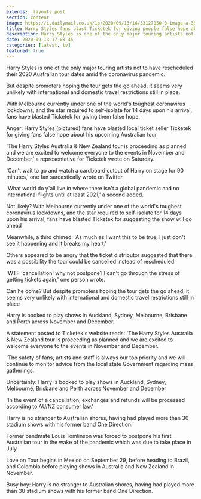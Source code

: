 ```yaml
---
extends: _layouts.post
section: content
image: https://i.dailymail.co.uk/1s/2020/09/13/16/33127050-0-image-a-35_1600011920048.jpg 
title: Harry Styles fans blast Ticketek for giving people false hope about his upcoming Australian tour 
description: Harry Styles is one of the only major touring artists not to have rescheduled their 2020 Australian tour dates amid the coronavirus pandemic. 
date: 2020-09-13-17-08-45 
categories: [latest, tv] 
featured: true 
--- 
```

Harry Styles is one of the only major touring artists not to have rescheduled their 2020 Australian tour dates amid the coronavirus pandemic.

But despite promoters hoping the tour gets the go ahead, it seems very unlikely with international and domestic travel restrictions still in place.

With Melbourne currently under one of the world's toughest coronavirus lockdowns, and the star required to self-isolate for 14 days upon his arrival, fans have blasted Ticketek for giving them false hope.

Anger: Harry Styles (pictured) fans have blasted local ticket seller Ticketek for giving fans false hope about his upcoming Australian tour

'The Harry Styles Australia & New Zealand tour is proceeding as planned and we are excited to welcome everyone to the events in November and December,' a representative for Ticketek wrote on Saturday.

'Can't wait to go and watch a cardboard cutout of Harry on stage for 90 minutes,' one fan sarcastically wrote on Twitter.

'What world do y'all live in where there isn't a global pandemic and no international flights until at least 2021,' a second added.









Not likely? With Melbourne currently under one of the world's toughest coronavirus lockdowns, and the star required to self-isolate for 14 days upon his arrival, fans have blasted Ticketek for suggesting the show will go ahead 

Meanwhile, a third chimed: 'As much as I want this to be true, I just don't see it happening and it breaks my heart.'

Others appeared to be angry that the ticket distributor suggested that there was a possibility the tour could be cancelled instead of rescheduled. 

'WTF 'cancellation' why not postpone? I can't go through the stress of getting tickets again,' one person wrote. 

Can he come? But despite promoters hoping the tour gets the go ahead, it seems very unlikely with international and domestic travel restrictions still in place

Harry is booked to play shows in Auckland, Sydney, Melbourne, Brisbane and Perth across November and December.

A statement posted to Ticketek's website reads: 'The Harry Styles Australia & New Zealand tour is proceeding as planned and we are excited to welcome everyone to the events in November and December. 

'The safety of fans, artists and staff is always our top priority and we will continue to monitor advice from the local state Government regarding mass gatherings. 

Uncertainty: Harry is booked to play shows in Auckland, Sydney, Melbourne, Brisbane and Perth across November and December 

'In the event of a cancellation, exchanges and refunds will be processed according to AU/NZ consumer law.' 

Harry is no stranger to Australian shores, having had played more than 30 stadium shows with his former band One Direction.

Former bandmate Louis Tomlinson was forced to postpone his first Australian tour in the wake of the pandemic which was due to take place in July.

Love on Tour begins in Mexico on September 29, before heading to Brazil, and Colombia before playing shows in Australia and New Zealand in November. 

Busy boy: Harry is no stranger to Australian shores, having had played more than 30 stadium shows with his former band One Direction.

